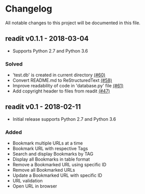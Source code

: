 # Changelog
All notable changes to this project will be documented in this file.

## readit v0.1.1 - 2018-03-04
- Supports Python 2.7 and Python 3.6
### Solved
- 'test.db' is created in current directory [(#60)](https://github.com/projectreadit/readit/issues/60)
- Convert README.md to ReStructuredText [(#58)](https://github.com/projectreadit/readit/issues/58)
- Improve readability of code in 'database.py' file [(#61)](https://github.com/projectreadit/readit/issues/61)	
- Add copyright header to files from readit [(#47)](https://github.com/projectreadit/readit/issues/47)

## readit v0.1 - 2018-02-11
- Initial release supports Python 2.7 and Python 3.6
### Added
- Bookmark multiple URLs at a time
- Bookmark URL with respective Tags
- Search and display Bookmarks by TAG
- Display all Bookmarks in table format
- Remove a Bookmarked URL using specific ID
- Remove all Bookmarked URLs
- Update a Bookmarked URL with specific ID
- URL validation
- Open URL in browser
